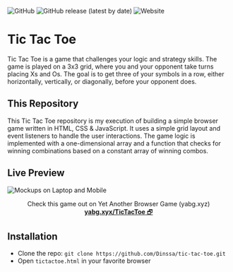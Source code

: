 ![GitHub](https://img.shields.io/github/license/dinssa/tic-tac-toe?logo=Unlicense) ![GitHub release (latest by date)](https://img.shields.io/github/v/release/dinssa/tic-tac-toe?display_name=tag) ![Website](https://img.shields.io/website?up_message=yabg.xyz&url=https%3A%2F%2Fyabg.xyz%2Ftictactoe.html)
# Tic Tac Toe
Tic Tac Toe is a game that challenges your logic and strategy skills. The game is played on a 3x3 grid, where you and your opponent take turns placing Xs and Os. The goal is to get three of your symbols in a row, either horizontally, vertically, or diagonally, before your opponent does. 

## This Repository
This Tic Tac Toe repository is my execution of building a simple browser game written in HTML, CSS & JavaScript. It uses a simple grid layout and event listeners to handle the user interactions. The game logic is implemented with a one-dimensional array and a function that checks for winning combinations based on a constant array of winning combos.

## Live Preview
![Mockups on Laptop and Mobile](https://i.imgur.com/m2eQBSu.png "Preview")
<p align="center">
Check this game out on Yet Another Browser Game (yabg.xyz)
<br>
  <a target="_blank" href="https://yabg.xyz/tictactoe.html"><strong>yabg.xyx/TicTacToe</strong> 🗗</a>
</p>

## Installation
- Clone the repo: `git clone https://github.com/Dinssa/tic-tac-toe.git`
- Open `tictactoe.html` in your favorite browser
